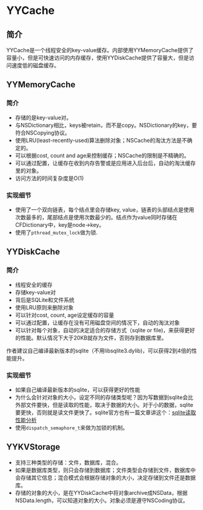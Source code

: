 # YYCache
## 简介
YYCache是一个线程安全的key-value缓存。内部使用YYMemoryCache提供了容量小，但是可快速访问的内存缓存，使用YYDiskCache提供了容量大，但是访问速度低的磁盘缓存。

## YYMemoryCache
### 简介
* 存储的是key-value对。
* 与NSDictionary相比，keys被retain，而不是copy。NSDictionary的key，要符合NSCopying协议。
* 使用LRU(least-recently-used)算法删除对象；NSCache的淘汰方法是不确定的。
* 可以根据cost, count and age来控制缓存；NSCache的限制是不精确的。
* 可以通过配置，让缓存在收到内存告警或是应用进入后台后，自动的淘汰缓存里的对象。
* 访问方法的时间复杂度是O(1)

### 实现细节
* 使用了一个双向链表，每个结点里会存储key, value，链表的头部结点是使用次数最多的，尾部结点是使用次数最少的。结点作为value同时存储在CFDictionary中，key是node->key。
* 使用了`pthread_mutex_lock`做为锁.

## YYDiskCache
### 简介
* 线程安全的缓存
* 存储key-value对
* 背后是SQLite和文件系统
* 使用LRU原则来删除对象
* 可以针对cost, count, age设定缓存的容量
* 可以通过配置，让缓存在没有可用磁盘空间的情况下，自动的淘汰对象
* 可以针对每个对象，自动的决定适合的存储方式（sqlite or file)，来获得更好的性能。默认情况下大于20KB就存为文件，否则存到数据库里。

作者建议自己编译最新版本的sqlite（不用libsqlite3.dylib)，可以获得2到4倍的性能提升。

### 实现细节
* 如果自己编译最新版本的sqlite，可以获得更好的性能
* 为什么会针对对象的大小，设定不同的存储类型呢？因为写数据到sqlite会比外部文件要快，但是读取的性能，取决于数据的大小。对于小的数据，sqlite要更快，否则就是读文件更快了。sqlite官方也有一篇文章讲这个：[sqlite读取性能分析](http://www.sqlite.org/intern-v-extern-blob.html)
* 使用`dispatch_semaphore_t`来做为加锁的机制。

## YYKVStorage
* 支持三种类型的存储：文件，数据库，混合。
* 如果是数据库类型，则只会存储到数据库；文件类型会存储到文件，数据库中会存储其它信息；混合模式会根据存储对象的大小，决定存储到文件还是数据库。
* 存储的对象的大小，是在YYDiskCache中将对象archive成NSData，根据NSData.length，可以知道对象的大小。对象必须是遵守NSCoding协议。